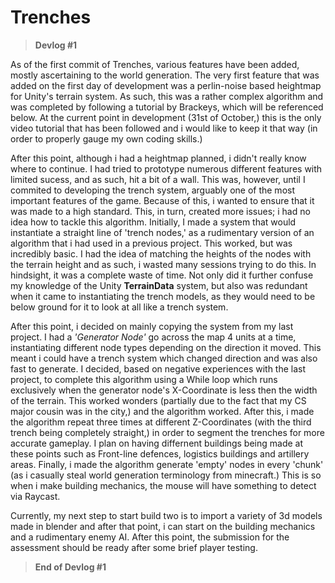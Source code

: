 # Trenches

> **Devlog #1**

As of the first commit of Trenches, various features have been added, mostly ascertaining to the world generation. The very first feature that was added on the first day of development was a perlin-noise based heightmap for Unity's terrain system. As such, this was a rather complex algorithm and was completed by following a tutorial by Brackeys, which will be referenced below. At the current point in development (31st of October,) this is the only video tutorial that has been followed and i would like to keep it that way (in order to properly gauge my own coding skills.)

After this point, although i had a heightmap planned, i didn't really know where to continue. I had tried to prototype numerous different features with limited sucess, and as such, hit a bit of a wall. This was, however, until I commited to developing the trench system, arguably one of the most important features of the game. Because of this, i wanted to ensure that it was made to a high standard. This, in turn, created more issues; i had no idea how to tackle this algorithm.
Initially, I made a system that would instantiate a straight line of 'trench nodes,' as a rudimentary version of an algorithm that i had used in a previous project. This worked, but was incredibly basic. I had the idea of matching the heights of the nodes with the terrain height and as such, i wasted many sessions trying to do this. In hindsight, it was a complete waste of time. Not only did it further confuse my knowledge of the Unity **TerrainData** system, but also was redundant when it came to instantiating the trench models, as they would need to be below ground for it to look at all like a trench system.

After this point, i decided on mainly copying the system from my last project. I had a *'Generator Node'* go across the map 4 units at a time, instantiating different node types depending on the direction it moved. This meant i could have a trench system which changed direction and was also fast to generate. I decided, based on negative experiences with the last project, to complete this algorithm using a While loop which runs exclusively when the generator node's X-Coordinate is less then the width of the terrain. This worked wonders (partially due to the fact that my CS major cousin was in the city,) and the algorithm worked. 
After this, i made the algorithm repeat three times at different Z-Coordinates (with the third trench being completely straight,) in order to segment the trenches for more accurate gameplay. I plan on having differnent buildings being made at these points such as Front-line defences, logistics buildings and artillery areas.
Finally, i made the algorithm generate 'empty' nodes in every 'chunk' (as i casually steal world generation terminology from minecraft.) This is so when i make building mechanics, the mouse will have something to detect via Raycast.

Currently, my next step to start build two is to import a variety of 3d models made in blender and after that point, i can start on the building mechanics and a rudimentary enemy AI. After this point, the submission for the assessment should be ready after some brief player testing.

> **End of Devlog #1**
